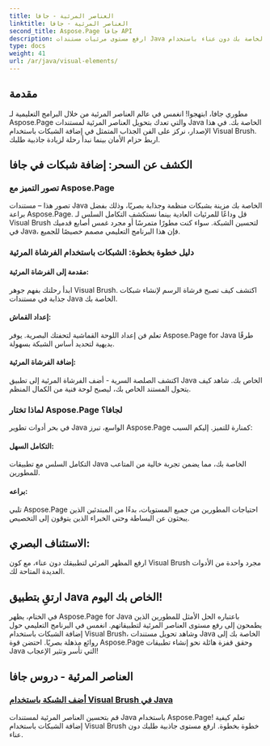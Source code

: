 ```yaml
---
title: العناصر المرئية - جافا
linktitle: العناصر المرئية - جافا
second_title: Aspose.Page جافا API
description: ارفع مستوى مرئيات مستندات Java الخاصة بك دون عناء باستخدام Aspose.Page! تعلم كيفية تحسين تطبيقك عن طريق إضافة شبكات باستخدام Visual Brush في هذا البرنامج التعليمي خطوة بخطوة.
type: docs
weight: 41
url: /ar/java/visual-elements/
---
```

## مقدمة

مطوري جافا، ابتهجوا! انغمس في عالم العناصر المرئية من خلال البرامج التعليمية لـ Aspose.Page والتي تعدك بتحويل العناصر المرئية لمستندات Java الخاصة بك. في هذا الإصدار، نركز على الفن الجذاب المتمثل في إضافة الشبكات باستخدام Visual Brush. اربط حزام الأمان بينما نبدأ رحلة لزيادة جاذبية طلبك.

## الكشف عن السحر: إضافة شبكات في جافا

### تصور التميز مع Aspose.Page
تصور هذا – مستندات Java الخاصة بك مزينة بشبكات منظمة وجذابة بصريًا، وذلك بفضل براعة Aspose.Page. قل وداعًا للمرئيات العادية بينما نستكشف التكامل السلس لـ Visual Brush لتحسين الشبكة. سواء كنت مطورًا متمرسًا أو مجرد غمس أصابع قدميك في Java، فإن هذا البرنامج التعليمي مصمم خصيصًا للجميع.

### دليل خطوة بخطوة: الشبكات باستخدام الفرشاة المرئية

#### مقدمة إلى الفرشاة المرئية:
ابدأ رحلتك بفهم جوهر Visual Brush. اكتشف كيف تصبح فرشاة الرسم لإنشاء شبكات جذابة في مستندات Java الخاصة بك.

#### إعداد القماش:
تعلم فن إعداد اللوحة القماشية لتحفتك البصرية. يوفر Aspose.Page for Java طرقًا بديهية لتحديد أساس الشبكة بسهولة.

#### إضافة الفرشاة المرئية:
اكتشف الصلصة السرية - أضف الفرشاة المرئية إلى تطبيق Java الخاص بك. شاهد كيف يتحول المستند الخاص بك، ليصبح لوحة فنية من الكمال المنظم.

### لماذا تختار Aspose.Page لجافا؟

في بحر أدوات تطوير Java الواسع، تبرز Aspose.Page كمنارة للتميز. إليكم السبب:

#### التكامل السهل:
التكامل السلس مع تطبيقات Java الخاصة بك، مما يضمن تجربة خالية من المتاعب للمطورين.

#### براعه:
تلبي Aspose.Page احتياجات المطورين من جميع المستويات، بدءًا من المبتدئين الذين يبحثون عن البساطة وحتى الخبراء الذين يتوقون إلى التخصيص.

## الاستئناف البصري:
ارفع المظهر المرئي لتطبيقك دون عناء، مع كون Visual Brush مجرد واحدة من الأدوات العديدة المتاحة لك.

## ارتقِ بتطبيق Java الخاص بك اليوم!

في الختام، يظهر Aspose.Page for Java باعتباره الحل الأمثل للمطورين الذين يطمحون إلى رفع مستوى العناصر المرئية لتطبيقاتهم. انغمس في البرنامج التعليمي حول إضافة الشبكات باستخدام Visual Brush، وشاهد تحويل مستندات Java الخاصة بك إلى روائع مذهلة بصريًا. احتضن قوة Aspose.Page وحقق قفزة هائلة نحو إنشاء تطبيقات Java التي تأسر وتثير الإعجاب!
## العناصر المرئية - دروس جافا
### [أضف الشبكة باستخدام Visual Brush في Java](./add-grid/)
قم بتحسين العناصر المرئية لمستندات Java باستخدام Aspose.Page! تعلم كيفية إضافة الشبكات باستخدام Visual Brush خطوة بخطوة. ارفع مستوى جاذبية طلبك دون عناء.